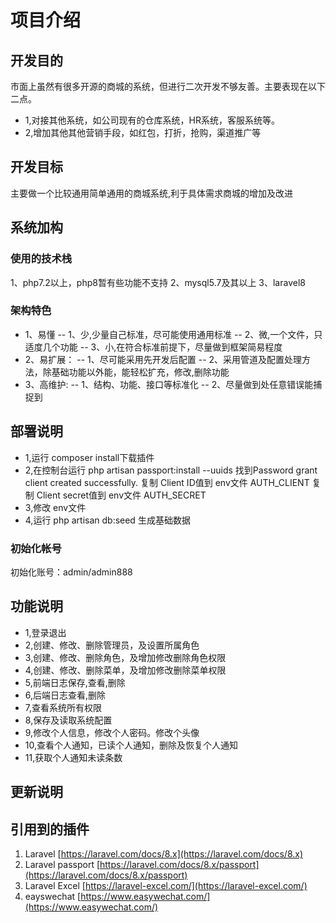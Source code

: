 # 项目介绍 
## 开发目的
市面上虽然有很多开源的商城的系统，但进行二次开发不够友善。主要表现在以下二点。
- 1,对接其他系统，如公司现有的仓库系统，HR系统，客服系统等。
- 2,增加其他其他营销手段，如红包，打折，抢购，渠道推广等
## 开发目标
主要做一个比较通用简单通用的商城系统,利于具体需求商城的增加及改进

## 系统加构
### 使用的技术栈
1、php7.2以上，php8暂有些功能不支持
2、mysql5.7及其以上
3、laravel8

### 架构特色
- 1、易懂
-- 1、少,少量自己标准，尽可能使用通用标准
-- 2、微,一个文件，只适度几个功能
-- 3、小,在符合标准前提下，尽量做到框架简易程度
- 2、易扩展：
-- 1、尽可能采用先开发后配置
-- 2、采用管道及配置处理方法，除基础功能以外能，能轻松扩充，修改,删除功能
- 3、高维护:
-- 1、结构、功能、接口等标准化
-- 2、尽量做到处任意错误能捕捉到

## 部署说明
- 1,运行 composer install下载插件
- 2,在控制台运行 
php artisan passport:install --uuids 
找到Password grant client created successfully.
复制 Client ID值到 env文件 AUTH_CLIENT
复制 Client secret值到 env文件 AUTH_SECRET
- 3,修改 env文件   
- 4,运行 php artisan db:seed 生成基础数据

### 初始化帐号
初始化账号：admin/admin888

## 功能说明
- 1,登录退出
- 2,创建、修改、删除管理员，及设置所属角色
- 3,创建、修改、删除角色，及增加修改删除角色权限
- 4,创建、修改、删除菜单，及增加修改删除菜单权限
- 5,前端日志保存,查看,删除
- 6,后端日志查看,删除
- 7,查看系统所有权限
- 8,保存及读取系统配置
- 9,修改个人信息，修改个人密码。修改个头像
- 10,查看个人通知，已读个人通知，删除及恢复个人通知
- 11,获取个人通知未读条数

## 更新说明

## 引用到的插件
1.  Laravel  [https://laravel.com/docs/8.x](https://laravel.com/docs/8.x)
2.  Laravel passport  [https://laravel.com/docs/8.x/passport](https://laravel.com/docs/8.x/passport)
3.  Laravel Excel  [https://laravel-excel.com/](https://laravel-excel.com/)
4.  eayswechat  [https://www.easywechat.com/](https://www.easywechat.com/)
